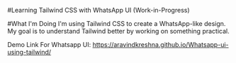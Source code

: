 #Learning Tailwind CSS with WhatsApp UI 
(Work-in-Progress)

#What I'm Doing
I'm using Tailwind CSS to create a WhatsApp-like design. My goal is to understand Tailwind better by working on something practical.

Demo Link For Whatsapp UI: https://aravindkreshna.github.io/Whatsapp-ui-using-tailwind/
